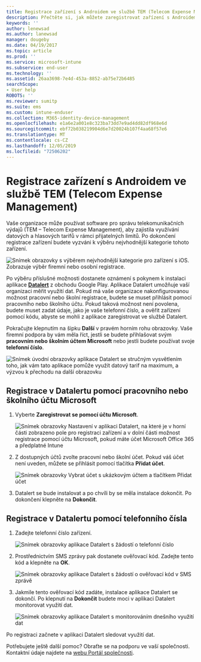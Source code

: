 ```yaml
---
title: Registrace zařízení s Androidem ve službě TEM (Telecom Expense Management) pomocí Intune
description: Přečtěte si, jak můžete zaregistrovat zařízení s Androidem ve službě TEM (Telecom Expense Management).
keywords: ''
author: lenewsad
ms.author: lanewsad
manager: dougeby
ms.date: 04/19/2017
ms.topic: article
ms.prod: ''
ms.service: microsoft-intune
ms.subservice: end-user
ms.technology: ''
ms.assetid: 26aa3698-7e4d-453a-8852-ab75e72b6485
searchScope:
- User help
ROBOTS: ''
ms.reviewer: sumitp
ms.suite: ems
ms.custom: intune-enduser
ms.collection: M365-identity-device-management
ms.openlocfilehash: e1a6e2a001e8c323ba73dd7e9ad4dd82df968e6d
ms.sourcegitcommit: ebf72b038219904d6e7d20024b107f4aa68f57e6
ms.translationtype: MT
ms.contentlocale: cs-CZ
ms.lasthandoff: 12/05/2019
ms.locfileid: "72506202"
---
```

# <a name="enroll-your-android-device-in-telecom-expense-management"></a>Registrace zařízení s Androidem ve službě TEM (Telecom Expense Management)

Vaše organizace může používat software pro správu telekomunikačních výdajů (TEM – Telecom Expense Management), aby zajistila využívání datových a hlasových tarifů v rámci přijatelných limitů. Po dokončení registrace zařízení budete vyzváni k výběru nejvhodnější kategorie tohoto zařízení.

![Snímek obrazovky s výběrem nejvhodnější kategorie pro zařízení s iOS. Zobrazuje výběr firemní nebo osobní registrace.](./media/and-enroll-11-tem-select-best-category.png)

Po výběru příslušné možnosti dostanete oznámení s pokynem k instalaci aplikace [__Datalert__](https://play.google.com/store/apps/details?id=fr.memobox.databox) z obchodu Google Play. Aplikace Datalert umožňuje vaší organizaci měřit využití dat. Pokud má vaše organizace nakonfigurovanou možnost pracovní nebo školní registrace, budete se muset přihlásit pomocí pracovního nebo školního účtu. Pokud taková možnost není povolena, budete muset zadat údaje, jako je vaše telefonní číslo, a ověřit zařízení pomocí kódu, abyste se mohli z aplikace zaregistrovat ve službě Datalert.

Pokračujte klepnutím na šipku __Další__ v pravém horním rohu obrazovky. Vaše firemní podpora by vám měla říct, jestli se budete přihlašovat svým __pracovním nebo školním účtem Microsoft__ nebo jestli budete používat svoje __telefonní číslo__.

  ![Snímek úvodní obrazovky aplikace Datalert se stručným vysvětlením toho, jak vám tato aplikace pomůže využít datový tarif na maximum, a výzvou k přechodu na další obrazovku](./media/and-enroll-12-tem-datalert-setup.png)

## <a name="enroll-into-datalert-using-your-microsoft-work-or-school-account"></a>Registrace v Datalertu pomocí pracovního nebo školního účtu Microsoft

1. Vyberte __Zaregistrovat se pomocí účtu Microsoft__.

   ![Snímek obrazovky Nastavení v aplikaci Datalert, na které je v horní části zobrazeno pole pro registraci zařízení a v dolní části možnost registrace pomocí účtu Microsoft, pokud máte účet Microsoft Office 365 a předplatné Intune](./media/and-enroll-12a-tem-datalert-enroll-msft-account.png)

2. Z dostupných účtů zvolte pracovní nebo školní účet. Pokud váš účet není uveden, můžete se přihlásit pomocí tlačítka **Přidat účet**.

   ![Snímek obrazovky Vybrat účet s ukázkovým účtem a tlačítkem Přidat účet](./media/and-enroll-12b-tem-datalert-enroll-select-msft-account.png)

3. Datalert se bude instalovat a po chvíli by se měla instalace dokončit. Po dokončení klepněte na __Dokončit__.

## <a name="enroll-into-datalert-using-your-phone-number"></a>Registrace v Datalertu pomocí telefonního čísla

1. Zadejte telefonní číslo zařízení.

   ![Snímek obrazovky aplikace Datalert s žádostí o telefonní číslo](./media/and-enroll-13-tem-datalert-phone-number.png)

2. Prostřednictvím SMS zprávy pak dostanete ověřovací kód. Zadejte tento kód a klepněte na __OK__.

   ![Snímek obrazovky aplikace Datalert s žádostí o ověřovací kód v SMS zprávě](./media/and-enroll-14-tem-datalert-sms.png)

3. Jakmile tento ověřovací kód zadáte, instalace aplikace Datalert se dokončí. Po klepnutí na __Dokončit__ budete moci v aplikaci Datalert monitorovat využití dat.

   ![Snímek obrazovky aplikace Datalert s monitorováním dnešního využití dat](./media/and-enroll-15-tem-datalert-monitoring-active.png)

Po registraci začnete v aplikaci Datalert sledovat využití dat.

Potřebujete ještě další pomoc? Obraťte se na podporu ve vaší společnosti. Kontaktní údaje najdete na [webu Portál společnosti](https://go.microsoft.com/fwlink/?linkid=2010980).
